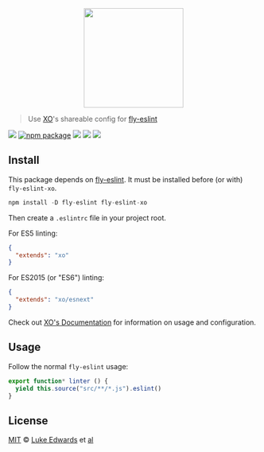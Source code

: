 <div align="center">
  <a href="http://github.com/flyjs/fly">
    <img width=200px  src="https://cloud.githubusercontent.com/assets/8317250/8733685/0be81080-2c40-11e5-98d2-c634f076ccd7.png">
  </a>
</div>

> Use [XO][xo]'s shareable config for [fly-eslint][fly-eslint]

[![][fly-badge]][fly]
[![npm package][npm-ver-link]][releases]
[![][dl-badge]][npm-pkg-link]
[![][travis-badge]][travis-link]
[![][mit-badge]][mit]

## Install

This package depends on [fly-eslint][fly-eslint]. It must be installed before (or with) `fly-eslint-xo`.

```a
npm install -D fly-eslint fly-eslint-xo
```

Then create a `.eslintrc` file in your project root.

For ES5 linting:

```json
{
  "extends": "xo"
}
```

For ES2015 (or "ES6") linting: 

```json
{
  "extends": "xo/esnext"
}
```

Check out [XO's Documentation]([xo]#usage) for information on usage and configuration.

## Usage

Follow the normal `fly-eslint` usage:

```js
export function* linter () {
  yield this.source("src/**/*.js").eslint()
}
```

## License

[MIT][mit] © [Luke Edwards][author] et [al][contributors]


[xo]:           https://github.com/sindresorhus/xo
[fly-eslint]:   https://github.com/bucaran/fly-eslint
[mit]:          http://opensource.org/licenses/MIT
[author]:       https://lukeed.com
[contributors]: https://github.com/lukeed/fly-eslint-xo/graphs/contributors
[releases]:     https://github.com/lukeed/fly-eslint-xo/releases
[fly]:          https://www.github.com/flyjs/fly
[fly-badge]:    https://img.shields.io/badge/fly-JS-05B3E1.svg?style=flat-square
[mit-badge]:    https://img.shields.io/badge/license-MIT-444444.svg?style=flat-square
[npm-pkg-link]: https://www.npmjs.org/package/fly-eslint-xo
[npm-ver-link]: https://img.shields.io/npm/v/fly-eslint-xo.svg?style=flat-square
[dl-badge]:     http://img.shields.io/npm/dm/fly-eslint-xo.svg?style=flat-square
[travis-link]:  https://travis-ci.org/lukeed/fly-eslint-xo
[travis-badge]: http://img.shields.io/travis/lukeed/fly-eslint-xo.svg?style=flat-square
